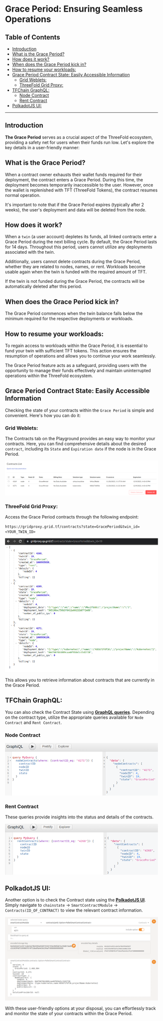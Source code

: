 <h1> Grace Period: Ensuring Seamless Operations </h1>

<h2>Table of Contents</h2>

- [Introduction](#introduction)
- [What is the Grace Period?](#what-is-the-grace-period)
- [How does it work?](#how-does-it-work)
- [When does the Grace Period kick in?](#when-does-the-grace-period-kick-in)
- [How to resume your workloads:](#how-to-resume-your-workloads)
- [Grace Period Contract State: Easily Accessible Information](#grace-period-contract-state-easily-accessible-information)
  - [Grid Weblets:](#grid-weblets)
  - [ThreeFold Grid Proxy:](#threefold-grid-proxy)
- [TFChain GraphQL:](#tfchain-graphql)
  - [Node Contract](#node-contract)
  - [Rent Contract](#rent-contract)
- [PolkadotJS UI:](#polkadotjs-ui)

***

## Introduction

__The Grace Period__ serves as a crucial aspect of the ThreeFold ecosystem, providing a safety net for users when their funds run low. Let's explore the key details in a user-friendly manner:

## What is the Grace Period?

When a contract owner exhausts their wallet funds required for their deployment, the contract enters a Grace Period. During this time, the deployment becomes temporarily inaccessible to the user. However, once the wallet is replenished with TFT (ThreeFold Tokens), the contract resumes normal operation. 

It's important to note that if the Grace Period expires (typically after 2 weeks), the user's deployment and data will be deleted from the node.

## How does it work?

When a ``twin`` (a user account) depletes its funds, all linked contracts enter a Grace Period during the next billing cycle.
By default, the Grace Period lasts for 14 days. Throughout this period, users cannot utilize any deployments associated with the twin.

Additionally, users cannot delete contracts during the Grace Period, whether they are related to nodes, names, or rent.
Workloads become usable again when the twin is funded with the required amount of TFT.

If the twin is not funded during the Grace Period, the contracts will be automatically deleted after this period.

## When does the Grace Period kick in?
The Grace Period commences when the twin balance falls below the minimum required for the respective deployments or workloads.

## How to resume your workloads:
To regain access to workloads within the Grace Period, it is essential to fund your twin with sufficient TFT tokens. This action ensures the resumption of operations and allows you to continue your work seamlessly.

The Grace Period feature acts as a safeguard, providing users with the opportunity to manage their funds effectively and maintain uninterrupted operations within the ThreeFold ecosystem.

## Grace Period Contract State: Easily Accessible Information

Checking the state of your contracts within the ``Grace Period`` is simple and convenient. Here's how you can do it:

### Grid Weblets:
The Contracts tab on the Playground provides an easy way to monitor your contracts. Here, you can find comprehensive details about the desired ``contract``, including its ``State`` and ``Expiration date`` if the node is in the Grace Period.

![](./img/manual__grace_period_weblets.png)

### ThreeFold Grid Proxy:
Access the Grace Period contracts through the following endpoint: 

``https://gridproxy.grid.tf/contracts?state=GracePeriod&twin_id=<YOUR_TWIN_ID>``

![](./img/manual__grace_period_gridproxy.png)

This allows you to retrieve information about contracts that are currently in the Grace Period.

## TFChain GraphQL:
You can also check the Contract State using [__GraphQL queries__](https://graphql.grid.tf/graphql). Depending on the contract type, utilize the appropriate queries available for ``Node Contract`` and ``Rent Contract``. 

### Node Contract
![](./img/manual__grace_period_graphql_node.png)

### Rent Contract
These queries provide insights into the status and details of the contracts.

![](./img/manual__grace_period_graphql_rent.png)

## PolkadotJS UI:
Another option is to check the Contract state using the [__PolkadotJS UI__](https://polkadot.js.org/apps/?rpc=wss%3A%2F%2Ftfchain.grid.tf#/chainstate). Simply navigate to ``chainstate`` -> ``SmartContractModule`` -> ``Contracts(ID_OF_CONTRACT)`` to view the relevant contract information.

![](./img/manual__grace_period_polkadot_ui.png)

With these user-friendly options at your disposal, you can effortlessly track and monitor the state of your contracts within the Grace Period.







